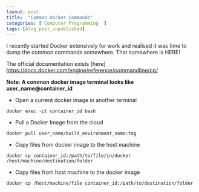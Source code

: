 ```yaml
---
layout: post
title:  "Common Docker Commands"
categories: [ Computer Programming  ]
tags: [blog_post_unpublished]
---
```


I recently started Docker extensively for work and realised it was time to dump the common commands somewhere. That somewhere is HERE!

The official documentation exists [here] https://docs.docker.com/engine/reference/commandline/cp/

**Note: A common docker image terminal looks like user_name@container_id**

* Open a current docker image in another terminal

`docker exec -it container_id bash`

* Pull a Docker Image from the cloud

`docker pull user_name/build_environment_name:tag`

* Copy files from docker image to the host machine

`docker cp container_id:/path/to/file/in/docker /host/machine/destination/folder`

* Copy files from host machine to the docker image 

`docker cp /host/machine/file container_id:/path/to/destination/folder `



